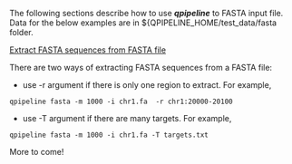 
The following sections describe how to use **_qpipeline_** to FASTA input file.  Data for the below examples are in ${QPIPELINE_HOME/test_data/fasta folder.


[Extract FASTA sequences from FASTA file](#extract-fasta-sequences-from-fasta-file)

There are two ways of extracting FASTA sequences from a FASTA file:
* use -r argument if there is only one region to extract.  For example,
```
qpipeline fasta -m 1000 -i chr1.fa  -r chr1:20000-20100
```
* use -T argument if there are many targets.  For example,
```
qpipeline fasta -m 1000 -i chr1.fa -T targets.txt
```
More to come!
